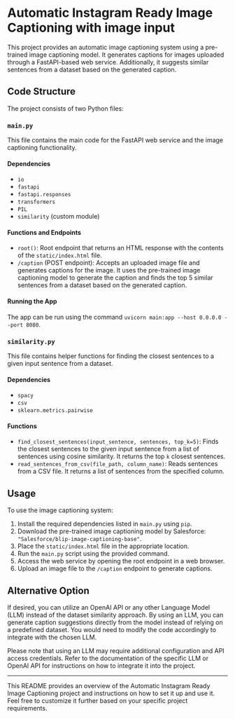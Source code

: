 # Automatic Instagram Ready Image Captioning with image input

This project provides an automatic image captioning system using a pre-trained image captioning model. It generates captions for images uploaded through a FastAPI-based web service. Additionally, it suggests similar sentences from a dataset based on the generated caption.

## Code Structure

The project consists of two Python files:

### `main.py`

This file contains the main code for the FastAPI web service and the image captioning functionality.

#### Dependencies

- `io`
- `fastapi`
- `fastapi.responses`
- `transformers`
- `PIL`
- `similarity` (custom module)

#### Functions and Endpoints

- `root()`: Root endpoint that returns an HTML response with the contents of the `static/index.html` file.
- `/caption` (POST endpoint): Accepts an uploaded image file and generates captions for the image. It uses the pre-trained image captioning model to generate the caption and finds the top 5 similar sentences from a dataset based on the generated caption.

#### Running the App

The app can be run using the command `uvicorn main:app --host 0.0.0.0 --port 8080`.

### `similarity.py`

This file contains helper functions for finding the closest sentences to a given input sentence from a dataset.

#### Dependencies

- `spacy`
- `csv`
- `sklearn.metrics.pairwise`

#### Functions

- `find_closest_sentences(input_sentence, sentences, top_k=5)`: Finds the closest sentences to the given input sentence from a list of sentences using cosine similarity. It returns the top `k` closest sentences.
- `read_sentences_from_csv(file_path, column_name)`: Reads sentences from a CSV file. It returns a list of sentences from the specified column.

## Usage

To use the image captioning system:

1. Install the required dependencies listed in `main.py` using `pip`.
2. Download the pre-trained image captioning model by Salesforce: `"Salesforce/blip-image-captioning-base"`.
3. Place the `static/index.html` file in the appropriate location.
4. Run the `main.py` script using the provided command.
5. Access the web service by opening the root endpoint in a web browser.
6. Upload an image file to the `/caption` endpoint to generate captions.

## Alternative Option

If desired, you can utilize an OpenAI API or any other Language Model (LLM) instead of the dataset similarity approach. By using an LLM, you can generate caption suggestions directly from the model instead of relying on a predefined dataset. You would need to modify the code accordingly to integrate with the chosen LLM.

Please note that using an LLM may require additional configuration and API access credentials. Refer to the documentation of the specific LLM or OpenAI API for instructions on how to integrate it into the project.

---

This README provides an overview of the Automatic Instagram Ready Image Captioning project and instructions on how to set it up and use it. Feel free to customize it further based on your specific project requirements.
